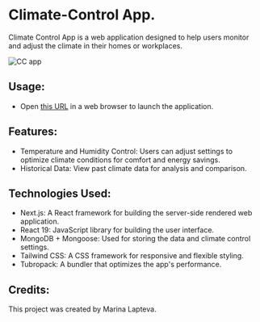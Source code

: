 # Climate-Control App.
Climate Control App is a web application designed to help users monitor and adjust the climate in their homes or workplaces.

![CC app](https://github.com/user-attachments/assets/924c1eef-a11d-46f2-bbdd-8f34428f7de9)

## Usage:
- Open [this URL](climate-control-app.vercel.app) in a web browser to launch the application.


## Features:
- Temperature and Humidity Control: Users can adjust settings to optimize climate conditions for comfort and energy savings.
- Historical Data: View past climate data for analysis and comparison.


## Technologies Used:
- Next.js: A React framework for building the server-side rendered web application.
- React 19: JavaScript library for building the user interface.
- MongoDB + Mongoose: Used for storing the data and climate control settings.
- Tailwind CSS: A CSS framework for responsive and flexible styling.
- Tubropack: A bundler that optimizes the app's performance.


## Credits:

This project was created by Marina Lapteva.
